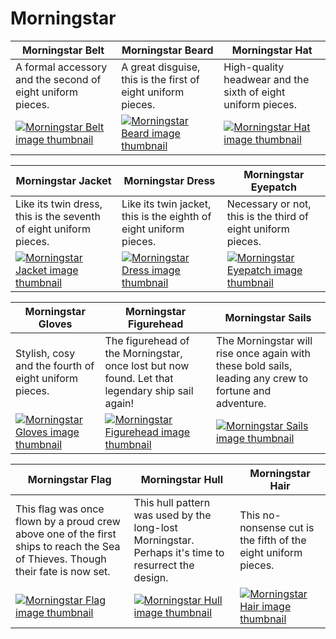 # Morningstar

| Morningstar Belt | Morningstar Beard | Morningstar Hat |
| ---------------- | ----------------- | --------------- |
| A formal accessory and the second of eight uniform pieces. | A great disguise, this is the first of eight uniform pieces. | High-quality headwear and the sixth of eight uniform pieces. |
| [![Morningstar Belt image thumbnail](https://seaofthieves.wiki.gg/images/7/7e/Morningstar_Belt.png)](https://seaofthieves.wiki.gg/wiki/Morningstar_Belt) | [![Morningstar Beard image thumbnail](https://seaofthieves.wiki.gg/images/9/97/Morningstar_Beard.png)](https://seaofthieves.wiki.gg/wiki/Morningstar_Beard) | [![Morningstar Hat image thumbnail](https://seaofthieves.wiki.gg/images/1/17/Morningstar_Hat.png)](https://seaofthieves.wiki.gg/wiki/Morningstar_Hat) |

| Morningstar Jacket | Morningstar Dress | Morningstar Eyepatch |
| ------------------ | ----------------- | -------------------- |
| Like its twin dress, this is the seventh of eight uniform pieces. | Like its twin jacket, this is the eighth of eight uniform pieces. | Necessary or not, this is the third of eight uniform pieces. |
| [![Morningstar Jacket image thumbnail](https://seaofthieves.wiki.gg/images/d/df/Morningstar_Jacket.png)](https://seaofthieves.wiki.gg/wiki/Morningstar_Jacket) | [![Morningstar Dress image thumbnail](https://seaofthieves.wiki.gg/images/d/da/Morningstar_Dress.png)](https://seaofthieves.wiki.gg/wiki/Morningstar_Dress) | [![Morningstar Eyepatch image thumbnail](https://seaofthieves.wiki.gg/images/5/53/Morningstar_Eyepatch.png)](https://seaofthieves.wiki.gg/wiki/Morningstar_Eyepatch) |

| Morningstar Gloves | Morningstar Figurehead | Morningstar Sails |
| ------------------ | ---------------------- | ----------------- |
| Stylish, cosy and the fourth of eight uniform pieces. | The figurehead of the Morningstar, once lost but now found. Let that legendary ship sail again! | The Morningstar will rise once again with these bold sails, leading any crew to fortune and adventure. |
| [![Morningstar Gloves image thumbnail](https://seaofthieves.wiki.gg/images/4/43/Morningstar_Gloves.png)](https://seaofthieves.wiki.gg/wiki/Morningstar_Gloves) | [![Morningstar Figurehead image thumbnail](https://seaofthieves.wiki.gg/images/a/ad/Morningstar_Figurehead.png)](https://seaofthieves.wiki.gg/wiki/Morningstar_Figurehead) | [![Morningstar Sails image thumbnail](https://seaofthieves.wiki.gg/images/4/4f/Morningstar_Sails.png)](https://seaofthieves.wiki.gg/wiki/Morningstar_Sails) |

| Morningstar Flag | Morningstar Hull | Morningstar Hair |
| ---------------- | ---------------- | ---------------- |
| This flag was once flown by a proud crew above one of the first ships to reach the Sea of Thieves. Though their fate is now set. | This hull pattern was used by the long-lost Morningstar. Perhaps it's time to resurrect the design. | This no-nonsense cut is the fifth of the eight uniform pieces. |
| [![Morningstar Flag image thumbnail](https://seaofthieves.wiki.gg/images/a/aa/Morningstar_Flag.png)](https://seaofthieves.wiki.gg/wiki/Morningstar_Flag) | [![Morningstar Hull image thumbnail](https://seaofthieves.wiki.gg/images/6/62/Morningstar_Hull.png)](https://seaofthieves.wiki.gg/wiki/Morningstar_Hull) | [![Morningstar Hair image thumbnail](https://seaofthieves.wiki.gg/images/9/90/Morningstar_Hair.png)](https://seaofthieves.wiki.gg/wiki/Morningstar_Hair) |
